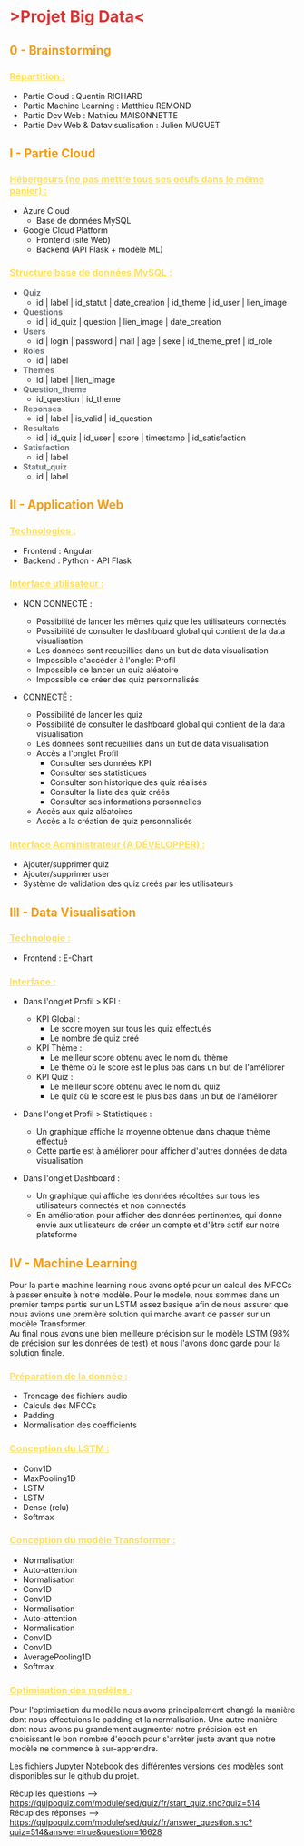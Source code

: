# <span style="color:#DC3535">>Projet Big Data<</span>

## <span style="color:#F49D1A">0 - Brainstorming </span>
### <span style="color:#FFE15D"><u>Répartition :</u></span>
* Partie Cloud : Quentin RICHARD
* Partie Machine Learning : Matthieu REMOND
* Partie Dev Web : Mathieu MAISONNETTE
* Partie Dev Web & Datavisualisation : Julien MUGUET

## <span style="color:#F49D1A">I - Partie Cloud </span>
### <span style="color:#FFE15D"><u>Hébergeurs (ne pas mettre tous ses oeufs dans le même panier) :</u></span>
* Azure Cloud
  * Base de données MySQL
* Google Cloud Platform
  * Frontend (site Web)
  * Backend (API Flask + modèle ML)

### <span style="color:#FFE15D"><u>Structure base de données MySQL :</u></span>
* <b><span style="color:#73777B">Quiz</span></b>
  * id | label | id_statut | date_creation | id_theme | id_user | lien_image
* <b><span style="color:#73777B">Questions</span></b>
  * id | id_quiz | question | lien_image | date_creation
* <b><span style="color:#73777B">Users</span></b>
  * id | login | password | mail | age | sexe | id_theme_pref | id_role
* <b><span style="color:#73777B">Roles</span></b>
  * id | label
* <b><span style="color:#73777B">Themes</span></b>
  * id | label | lien_image
* <b><span style="color:#73777B">Question_theme</span></b>
  * id_question | id_theme
* <b><span style="color:#73777B">Reponses</span></b>
  * id | label | is_valid | id_question
* <b><span style="color:#73777B">Resultats</span></b>
  * id | id_quiz | id_user | score | timestamp | id_satisfaction
* <b><span style="color:#73777B">Satisfaction</span></b>
  * id | label
* <b><span style="color:#73777B">Statut_quiz</span></b>
  * id | label

## <span style="color:#F49D1A">II - Application Web </span>
### <span style="color:#FFE15D"><u>Technologies :</u></span>
* Frontend : Angular
* Backend : Python - API Flask

### <span style="color:#FFE15D"><u>Interface utilisateur :</u></span>
* NON CONNECTÉ :
  * Possibilité de lancer les mêmes quiz que les utilisateurs connectés
  * Possibilité de consulter le dashboard global qui contient de la data visualisation
  * Les données sont recueillies dans un but de data visualisation
  * Impossible d'accéder à l'onglet Profil
  * Impossible de lancer un quiz aléatoire
  * Impossible de créer des quiz personnalisés
  

* CONNECTÉ :
  * Possibilité de lancer les quiz
  * Possibilité de consulter le dashboard global qui contient de la data visualisation
  * Les données sont recueillies dans un but de data visualisation
  * Accès à l'onglet Profil
    * Consulter ses données KPI
    * Consulter ses statistiques
    * Consulter son historique des quiz réalisés
    * Consulter la liste des quiz créés
    * Consulter ses informations personnelles
  * Accès aux quiz aléatoires
  * Accès à la création de quiz personnalisés

### <span style="color:#FFE15D"><u>Interface Administrateur (A DÉVELOPPER) :</u></span>

* Ajouter/supprimer quiz
* Ajouter/supprimer user
* Système de validation des quiz créés par les utilisateurs


## <span style="color:#F49D1A">III - Data Visualisation</span>
### <span style="color:#FFE15D"><u>Technologie :</u></span>
* Frontend : E-Chart

### <span style="color:#FFE15D"><u>Interface :</u></span>
* Dans l'onglet Profil > KPI :
  * KPI Global :
    * Le score moyen sur tous les quiz effectués
    * Le nombre de quiz créé
  * KPI Thème :
    * Le meilleur score obtenu avec le nom du thème
    * Le thème où le score est le plus bas dans un but de l'améliorer
  * KPI Quiz :
    * Le meilleur score obtenu avec le nom du quiz
    * Le quiz où le score est le plus bas dans un but de l'améliorer


* Dans l'onglet Profil > Statistiques :
  * Un graphique affiche la moyenne obtenue dans chaque thème effectué
  * Cette partie est à améliorer pour afficher d'autres données de data visualisation


* Dans l'onglet Dashboard :
  * Un graphique qui affiche les données récoltées sur tous les utilisateurs connectés et non connectés
  * En amélioration pour afficher des données pertinentes, qui donne envie aux utilisateurs de créer un compte et d'être actif sur notre plateforme

## <span style="color:#F49D1A">IV - Machine Learning</span>

Pour la partie machine learning nous avons opté pour un calcul des MFCCs à passer ensuite à notre modèle. Pour le modèle, nous sommes dans un premier temps partis sur un LSTM assez basique afin de nous assurer que nous avions une première solution qui marche avant de passer sur un modèle Transformer. <br>
Au final nous avons une bien meilleure précision sur le modèle LSTM (98% de précision sur les données de test) et nous l'avons donc gardé pour la solution finale. <br>

### <span style="color:#FFE15D"><u>Préparation de la donnée :</u></span>

- Troncage des fichiers audio<br>
- Calculs des MFCCs <br>
- Padding<br>
- Normalisation des coefficients<br>

### <span style="color:#FFE15D"><u>Conception du LSTM :</u></span>
- Conv1D
- MaxPooling1D
- LSTM
- LSTM
- Dense (relu)
- Softmax

### <span style="color:#FFE15D"><u>Conception du modèle Transformer :</u></span>
- Normalisation
- Auto-attention
- Normalisation
- Conv1D
- Conv1D
- Normalisation
- Auto-attention
- Normalisation
- Conv1D
- Conv1D
- AveragePooling1D
- Softmax

### <span style="color:#FFE15D"><u>Optimisation des modèles :</u></span>
Pour l'optimisation du modèle nous avons principalement changé la manière dont nous effectuions le padding et la normalisation. Une autre manière dont nous avons pu grandement augmenter notre précision est en choisissant le bon nombre d'epoch pour s'arrêter juste avant que notre modèle ne commence à sur-apprendre. <br>

Les fichiers Jupyter Notebook des différentes versions des modèles sont disponibles sur le github du projet.

Récup les questions --> https://quipoquiz.com/module/sed/quiz/fr/start_quiz.snc?quiz=514<br>
Récup des réponses --> https://quipoquiz.com/module/sed/quiz/fr/answer_question.snc?quiz=514&answer=true&question=16628

